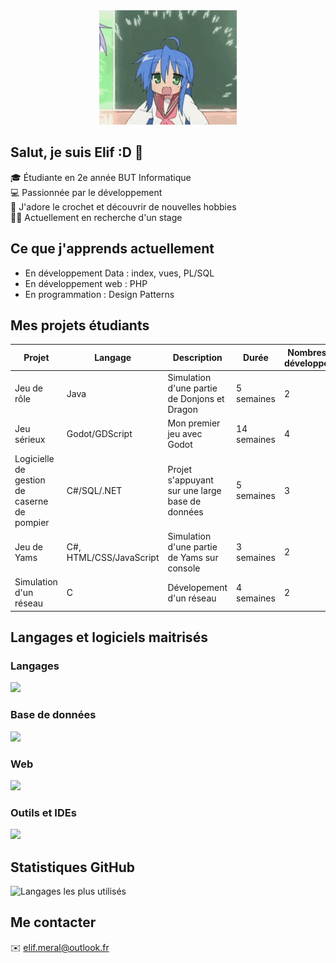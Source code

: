 <div align="center">
    <img src="Assets/hi.gif" </img>
</div>

## Salut, je suis Elif :D 👋

🎓 Étudiante en 2e année BUT Informatique <br>
💻 Passionnée par le développement <br>
🧶 J'adore le crochet et découvrir de nouvelles hobbies <br>
👩‍💻​ Actuellement en recherche d'un stage <br>

## Ce que j'apprends actuellement

- En développement Data : index, vues, PL/SQL
- En développement web : PHP
- En programmation : Design Patterns

## Mes projets étudiants

| Projet | Langage | Description | Durée | Nombres de développeurs | Lien |
|--------|---------|-------------|-------|-------------------------|------|
| Jeu de rôle | Java | Simulation d'une partie de Donjons et Dragon | 5 semaines | 2 | [Jeu de role](https://github.com/Eliralepas/jeu-de-role) |
| Jeu sérieux | Godot/GDScript | Mon premier jeu avec Godot | 14 semaines | 4 | [Jeu serieux](https://github.com/Eliralepas/jeu-serieux) |
| Logicielle de gestion de caserne de pompier | C#/SQL/.NET | Projet s'appuyant sur une large base de données | 5 semaines | 3 | [Application de gestion](https://github.com/Eliralepas/gestion-caserne) |
| Jeu de Yams | C#, HTML/CSS/JavaScript | Simulation d'une partie de Yams sur console | 3 semaines | 2 | [Jeu de Yams](https://github.com/Eliralepas/jeu-de-yams) |
| Simulation d'un réseau | C | Dévelopement d'un réseau | 4 semaines | 2 | [Réseau](https://github.com/Eliralepas/SAE-reseau) |

## Langages et logiciels maitrisés

### Langages
<p align="left">
<img src="https://skillicons.dev/icons?i=c,cs,dotnet,java,python" />
</p>

### Base de données
<p align="left">
<img src="https://skillicons.dev/icons?i=mysql,sqlite" />
</p>

### Web
<p align="left">
<img src="https://skillicons.dev/icons?i=html,css,js,php,laravel" />
</p>

### Outils et IDEs
<p align="left">
  <img src="https://skillicons.dev/icons?i=git,vscode,visualstudio,idea,godot" />
</p>

## Statistiques GitHub
![Langages les plus utilisés](https://github-readme-stats.vercel.app/api/top-langs/?username=Eliralepas&layout=compact&theme=gruvbox&size_weight=0.5&count_weight=0.5)

## Me contacter
✉️ elif.meral@outlook.fr <br>

